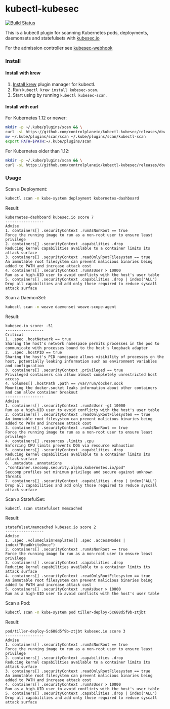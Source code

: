 # kubectl-kubesec

[![Build Status](https://travis-ci.org/controlplaneio/kubectl-kubesec.svg?branch=master)](https://travis-ci.org/controlplaneio/kubectl-kubesec)

This is a kubectl plugin for scanning Kubernetes pods, deployments, daemonsets and statefulsets with [kubesec.io](https://kubesec.io)

For the admission controller see [kubesec-webhook](https://github.com/controlplaneio/kubesec-webhook)

### Install

#### Install with krew

1. [Install krew](https://github.com/GoogleContainerTools/krew) plugin manager
   for kubectl.
2. Run `kubectl krew install kubesec-scan`.
3. Start using by running `kubectl kubesec-scan`.

#### Install with curl

For Kubernetes 1.12 or newer:

```bash
mkdir -p ~/.kube/plugins/scan && \
curl -sL https://github.com/controlplaneio/kubectl-kubesec/releases/download/1.0.0/kubectl-kubesec_1.0.0_`uname -s`_amd64.tar.gz | tar xzvf - -C ~/.kube/plugins/scan
mv ~/.kube/plugins/scan/scan ~/.kube/plugins/scan/kubectl-scan
export PATH=$PATH:~/.kube/plugins/scan
```

For Kubernetes older than 1.12:

```bash
mkdir -p ~/.kube/plugins/scan && \
curl -sL https://github.com/controlplaneio/kubectl-kubesec/releases/download/0.3.1/kubectl-kubesec_0.3.1_`uname -s`_amd64.tar.gz | tar xzvf - -C ~/.kube/plugins/scan
```

### Usage

Scan a Deployment:

```bash
kubectl scan -n kube-system deployment kubernetes-dashboard
```

Result:

```
kubernetes-dashboard kubesec.io score 7
-----------------
Advise
1. containers[] .securityContext .runAsNonRoot == true
Force the running image to run as a non-root user to ensure least privilege
2. containers[] .securityContext .capabilities .drop
Reducing kernel capabilities available to a container limits its attack surface
3. containers[] .securityContext .readOnlyRootFilesystem == true
An immutable root filesystem can prevent malicious binaries being added to PATH and increase attack cost
4. containers[] .securityContext .runAsUser > 10000
Run as a high-UID user to avoid conflicts with the host's user table
5. containers[] .securityContext .capabilities .drop | index("ALL")
Drop all capabilities and add only those required to reduce syscall attack surface
```

Scan a DaemonSet:

```bash
kubectl scan -n weave daemonset weave-scope-agent
```

Result:

```
kubesec.io score: -51
-----------------
Critical
1. .spec .hostNetwork == true
Sharing the host's network namespace permits processes in the pod to communicate with processes bound to the host's loopback adapter
2. .spec .hostPID == true
Sharing the host's PID namespace allows visibility of processes on the host, potentially leaking information such as environment variables and configuration
3. containers[] .securityContext .privileged == true
Privileged containers can allow almost completely unrestricted host access
4. volumes[] .hostPath .path == /var/run/docker.sock
Mounting the docker.socket leaks information about other containers and can allow container breakout
-----------------
Advise
1. containers[] .securityContext .runAsUser -gt 10000
Run as a high-UID user to avoid conflicts with the host's user table
2. containers[] .securityContext .readOnlyRootFilesystem == true
An immutable root filesystem can prevent malicious binaries being added to PATH and increase attack cost
3. containers[] .securityContext .runAsNonRoot == true
Force the running image to run as a non-root user to ensure least privilege
4. containers[] .resources .limits .cpu
Enforcing CPU limits prevents DOS via resource exhaustion
5. containers[] .securityContext .capabilities .drop
Reducing kernel capabilities available to a container limits its attack surface
6. .metadata .annotations ."container.seccomp.security.alpha.kubernetes.io/pod"
Seccomp profiles set minimum privilege and secure against unknown threats
7. containers[] .securityContext .capabilities .drop | index("ALL")
Drop all capabilities and add only those required to reduce syscall attack surface
```

Scan a StatefulSet:

```bash
kubectl scan statefulset memcached
```

Result:

```
statefulset/memcached kubesec.io score 2
-----------------
Advise
1. .spec .volumeClaimTemplates[] .spec .accessModes | index("ReadWriteOnce")
2. containers[] .securityContext .runAsNonRoot == true
Force the running image to run as a non-root user to ensure least privilege
3. containers[] .securityContext .capabilities .drop
Reducing kernel capabilities available to a container limits its attack surface
4. containers[] .securityContext .readOnlyRootFilesystem == true
An immutable root filesystem can prevent malicious binaries being added to PATH and increase attack cost
5. containers[] .securityContext .runAsUser > 10000
Run as a high-UID user to avoid conflicts with the host's user table
```

Scan a Pod:

```bash
kubectl scan -n kube-system pod tiller-deploy-5c688d5f9b-ztjbt
```

Result:

```
pod/tiller-deploy-5c688d5f9b-ztjbt kubesec.io score 3
-----------------
Advise
1. containers[] .securityContext .runAsNonRoot == true
Force the running image to run as a non-root user to ensure least privilege
2. containers[] .securityContext .capabilities .drop
Reducing kernel capabilities available to a container limits its attack surface
3. containers[] .securityContext .readOnlyRootFilesystem == true
An immutable root filesystem can prevent malicious binaries being added to PATH and increase attack cost
4. containers[] .securityContext .runAsUser > 10000
Run as a high-UID user to avoid conflicts with the host's user table
5. containers[] .securityContext .capabilities .drop | index("ALL")
Drop all capabilities and add only those required to reduce syscall attack surface
```
